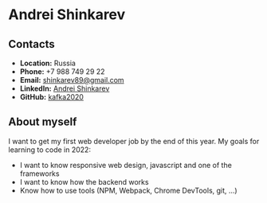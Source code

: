 # Andrei Shinkarev

## Contacts
* __Location:__ Russia
* __Phone:__ +7 988 749 29 22
* __Email:__ [shinkarev89@gmail.com](shinkarev89@gmail.com)
* __LinkedIn:__ [Andrei Shinkarev](https://www.linkedin.com/in/andrey-shinkarev-0b43b4166/)
* __GitHub:__ [kafka2020](https://github.com/kafka2020)

## About myself
I want to get my first web developer job by the end of this year.
My goals for learning to code in 2022:
- I want to know responsive web design, javascript and one of the frameworks
- I want to know how the backend works
- Know how to use tools (NPM, Webpack, Chrome DevTools, git, ...)